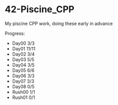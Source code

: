 # 42-Piscine_CPP
My piscine CPP work, doing these early in advance

Progress:
- Day00 3/3
- Day01 11/11
- Day02 3/4
- Day03 5/5
- Day04 3/5
- Day05 6/6
- Day06 3/3
- Day07 3/3
- Day08 0/5
- Rush00 1/1
- Rush01 0/1
